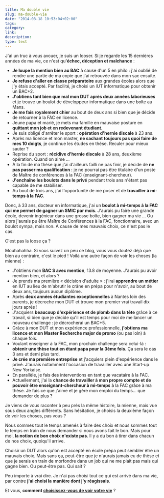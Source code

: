 ```yaml
---
title: Ma double vie
slug: ma-double-vie
date: "2014-08-18 10:53:04+02:00"
tags: 
category: 
link: 
description: 
type: text
---
```


J'ai un truc à vous avouer, je suis un looser. Si je regarde les 15 dernières années de ma vie, ce n'est qu'__échec, déception et malchance__ :
<!-- TEASER_END -->

- __Je loupe la mention bien au BAC__ à cause d'un 5 en philo : j'ai oublié de rendre une partie de ma copie que j'ai retrouvée dans mon sac ensuite.
- __Je refuse d'aller en classe préparatoire__ aux grandes écoles alors que j'y étais accepté. Par facilité, je choisi un IUT informatique pour obtenir un BAC+2.
- __J'obtiens tant bien que mal mon DUT après deux années laborieuses__ et je trouve un boulot de développeur informatique dans une boîte au Mans.
- __Je me fais royalement chier__ au bout de deux ans si bien que je décide de retourner à la FAC en licence.
- Jeune papa et marié, je mets ma famille en mauvaise posture en __quittant mon job et en redevenant étudiant__.
- Je suis obligé d'arrêter le sport : __opération d'hernie discale__ à 23 ans.
- Après ma licence et mon master, __ne sachant toujours pas quoi faire de mes 10 doigts__, je continue les études en thèse. Reculer pour mieux sauter ?
- Reprise du sport : __récidive d'hernie discale__ à 28 ans, deuxième opération. Quand on aime …
- À la fin de ma thèse que j'ai d'ailleurs failli ne pas finir, je décide de __ne pas passer ma qualification__ : je ne pourrai pas être titulaire d'un poste de Maître de conférences à la FAC (enseignant-chercheur).
- __J'enchaîne les boulots dans le privé__ pendant trois ans n'étant pas capable de me stabiliser.
- Au bout de trois ans, j'ai l'opportunité de me poser et de __travailler à mi-temps à la FAC__.

Donc, à 33 ans, docteur en informatique, j'ai un __boulot à mi-temps à la FAC qui me permet de gagner un SMIC par mois__. J'aurais pu faire une grande école, devenir ingénieur dans une grosse boîte, bien gagner ma vie … Ou alors j'aurais pu être Maître de Conférences à la FAC, fonctionnaire, avec un boulot sympa, mais non. À cause de mes mauvais choix, ce n'est pas le cas.

C'est pas la loose ça ?

Mouhahahha. Si vous suivez un peu ce blog, vous vous doutez déjà que bien au contraire, c'est le pied ! Voilà une autre façon de voir les choses (la mienne) :

- J'obtiens mon __BAC S avec mention__, 13.8 de moyenne. J'aurais pu avoir mention bien, et alors ?
- Je prends ma première « décision d'adulte » : j'irai __apprendre un métier__ en IUT au lieu de m'abrutir le crâne en prépa pour n'avoir, au bout de deux ans, toujours aucun diplôme.
- Après __deux années étudiantes exceptionnelles__ à Nantes loin des parents, je décroche mon DUT et trouve mon premier vrai travail dix jours après !
- J'acquiers __beaucoup d'expérience et de plomb dans la tête__ grâce à ce travail, si bien que je décide qu'il est temps pour moi de me lancer un nouveau challenge : je décrocherai un BAC+5.
- Grâce à mon DUT et mon expérience professionnelle, __j'obtiens ma licence et mon Master Recherche major de promo__ (ou pas loin) à chaque fois.
- Voulant enseigner à la FAC, mon prochain challenge sera celui-là : __obtenir une thèse tout en étant papa pour la 3ème fois__. Ça sera le cas 3 ans et demi plus tard.
- __Je crée ma première entreprise__ et j'acquiers plein d'expérience dans le privé. J'aurais notamment l'occasion de travailler avec une Start-up New Yorkaise.
- En parallèle, je fais des interventions en tant que vacataire à la FAC.
- Actuellement, j'ai la __chance de travailler à mon propre compte et de pouvoir être enseignant-chercheur à mi-temps__ à la FAC grâce à ma thèse. Je fais ce que j'aime et je gère mon emploi du temps… que demander de plus ?

Je viens de vous raconter à peu près la même histoire, la mienne, mais vue sous deux angles différents. Sans hésitation, je choisis la deuxième façon de voir les choses, pas vous ?

Nous sommes tout le temps amenés à faire des choix et nous sommes tout le temps en train de nous demander si nous avons fait le bon. Mais pour moi, __la notion de bon choix n'existe pas__. Il y a du bon à tirer dans chacun de nos choix, quoiqu'il arrive.

Choisir un DUT alors qu'on est accepté en école prépa peut sembler être un mauvais choix. Mais sans ça, peut-être que je n'aurais jamais eu de thèse et que je serais en train de morfondre dans un job qui ne me plait pas mais qui gagne bien. Ou peut-être pas. Qui sait ?

Peu importe à vrai dire. Je n'ai pas choisi tout ce qui est arrivé dans ma vie, par contre __j'ai choisi la manière dont j'y réagissais__.

Et vous, __comment [choisissez-vous de voir votre vie](/blog/fr/faire-le-mauvais-choix/)__ ?

